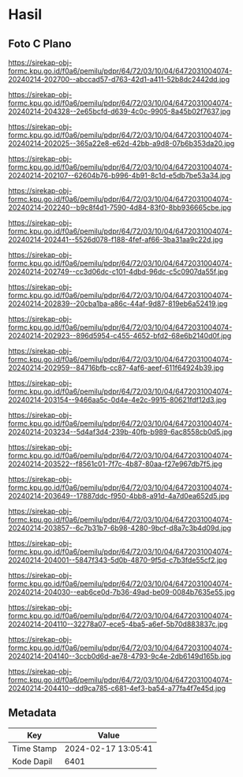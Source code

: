 # Hasil

## Foto C Plano

https://sirekap-obj-formc.kpu.go.id/f0a6/pemilu/pdpr/64/72/03/10/04/6472031004074-20240214-202700--abccad57-d763-42d1-a411-52b8dc2442dd.jpg

https://sirekap-obj-formc.kpu.go.id/f0a6/pemilu/pdpr/64/72/03/10/04/6472031004074-20240214-204328--2e65bcfd-d639-4c0c-9905-8a45b02f7637.jpg

https://sirekap-obj-formc.kpu.go.id/f0a6/pemilu/pdpr/64/72/03/10/04/6472031004074-20240214-202025--365a22e8-e62d-42bb-a9d8-07b6b353da20.jpg

https://sirekap-obj-formc.kpu.go.id/f0a6/pemilu/pdpr/64/72/03/10/04/6472031004074-20240214-202107--62604b76-b996-4b91-8c1d-e5db7be53a34.jpg

https://sirekap-obj-formc.kpu.go.id/f0a6/pemilu/pdpr/64/72/03/10/04/6472031004074-20240214-202240--b9c8f4d1-7590-4d84-83f0-8bb936665cbe.jpg

https://sirekap-obj-formc.kpu.go.id/f0a6/pemilu/pdpr/64/72/03/10/04/6472031004074-20240214-202441--5526d078-f188-4fef-af66-3ba31aa9c22d.jpg

https://sirekap-obj-formc.kpu.go.id/f0a6/pemilu/pdpr/64/72/03/10/04/6472031004074-20240214-202749--cc3d06dc-c101-4dbd-96dc-c5c0907da55f.jpg

https://sirekap-obj-formc.kpu.go.id/f0a6/pemilu/pdpr/64/72/03/10/04/6472031004074-20240214-202839--20cba1ba-a86c-44af-9d87-819eb6a52419.jpg

https://sirekap-obj-formc.kpu.go.id/f0a6/pemilu/pdpr/64/72/03/10/04/6472031004074-20240214-202923--896d5954-c455-4652-bfd2-68e6b2140d0f.jpg

https://sirekap-obj-formc.kpu.go.id/f0a6/pemilu/pdpr/64/72/03/10/04/6472031004074-20240214-202959--84716bfb-cc87-4af6-aeef-611f64924b39.jpg

https://sirekap-obj-formc.kpu.go.id/f0a6/pemilu/pdpr/64/72/03/10/04/6472031004074-20240214-203154--9466aa5c-0d4e-4e2c-9915-80621fdf12d3.jpg

https://sirekap-obj-formc.kpu.go.id/f0a6/pemilu/pdpr/64/72/03/10/04/6472031004074-20240214-203234--5d4af3d4-239b-40fb-b989-6ac8558cb0d5.jpg

https://sirekap-obj-formc.kpu.go.id/f0a6/pemilu/pdpr/64/72/03/10/04/6472031004074-20240214-203522--f8561c01-7f7c-4b87-80aa-f27e967db7f5.jpg

https://sirekap-obj-formc.kpu.go.id/f0a6/pemilu/pdpr/64/72/03/10/04/6472031004074-20240214-203649--17887ddc-f950-4bb8-a91d-4a7d0ea652d5.jpg

https://sirekap-obj-formc.kpu.go.id/f0a6/pemilu/pdpr/64/72/03/10/04/6472031004074-20240214-203857--6c7b31b7-6b98-4280-9bcf-d8a7c3b4d09d.jpg

https://sirekap-obj-formc.kpu.go.id/f0a6/pemilu/pdpr/64/72/03/10/04/6472031004074-20240214-204001--5847f343-5d0b-4870-9f5d-c7b3fde55cf2.jpg

https://sirekap-obj-formc.kpu.go.id/f0a6/pemilu/pdpr/64/72/03/10/04/6472031004074-20240214-204030--eab6ce0d-7b36-49ad-be09-0084b7635e55.jpg

https://sirekap-obj-formc.kpu.go.id/f0a6/pemilu/pdpr/64/72/03/10/04/6472031004074-20240214-204110--32278a07-ece5-4ba5-a6ef-5b70d883837c.jpg

https://sirekap-obj-formc.kpu.go.id/f0a6/pemilu/pdpr/64/72/03/10/04/6472031004074-20240214-204140--3ccb0d6d-ae78-4793-9c4e-2db6149d165b.jpg

https://sirekap-obj-formc.kpu.go.id/f0a6/pemilu/pdpr/64/72/03/10/04/6472031004074-20240214-204410--dd9ca785-c681-4ef3-ba54-a77fa4f7e45d.jpg


## Metadata

| Key        | Value               |
| ---------- | ------------------- |
| Time Stamp | 2024-02-17 13:05:41 |
| Kode Dapil | 6401                |



